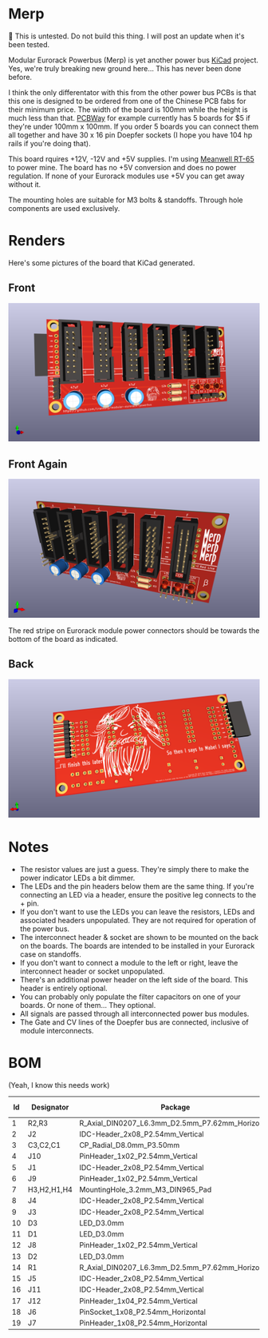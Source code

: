 # Merp

🛑 This is untested. Do not build this thing. I will post an update when it's been tested.

Modular Eurorack Powerbus (Merp) is yet another power bus [KiCad](https://www.kicad.org/) project. Yes, we're truly breaking new ground here... This has never been done before.

I think the only differentator with this from the other power bus PCBs is that this one is designed to be ordered from one of the Chinese PCB fabs for their minimum price. The width of the board is 100mm while the height is much less than that. [PCBWay](https://www.pcbway.com/) for example currently has 5 boards for $5 if they're under 100mm x 100mm. If you order 5 boards you can connect them all together and have 30 x 16 pin Doepfer sockets (I hope you have 104 hp rails if you're doing that). 

This board rquires +12V, -12V and +5V supplies. I'm using [Meanwell RT-65](https://www.meanwell.com/webapp/product/search.aspx?prod=RT-65) to power mine. The board has no +5V conversion and does no power regulation. If none of your Eurorack modules use +5V you can get away without it.

The mounting holes are suitable for M3 bolts & standoffs. Through hole components are used exclusively.  

# Renders

Here's some pictures of the board that KiCad generated.

## Front

![](images/merp_front.png?raw=true)

## Front Again

![](images/merp_front2.png?raw=true)

The red stripe on Eurorack module power connectors should be towards the bottom of the board as indicated.

## Back

![](images/merp_back.png?raw=true)

# Notes

- The resistor values are just a guess. They're simply there to make the power indicator LEDs a bit dimmer.
- The LEDs and the pin headers below them are the same thing. If you're connecting an LED via a header, ensure the positive leg connects to the + pin.
- If you don't want to use the LEDs you can leave the resistors, LEDs and associated headers unpopulated. They are not required for operation of the power bus.
- The interconnect header & socket are shown to be mounted on the back on the boards. The boards are intended to be installed in your Eurorack case on standoffs.
- If you don't want to connect a module to the left or right, leave the interconnect header or socket unpopulated.
- There's an additional power header on the left side of the board. This header is entirely optional.
- You can probably only populate the filter capacitors on one of your boards. Or none of them... They optional.
- All signals are passed through all interconnected power bus modules.
- The Gate and CV lines of the Doepfer bus are connected, inclusive of module interconnects.

# BOM

(Yeah, I know this needs work)

|Id |Designator |Package                                         |Quantity|Designation    |Supplier and ref|FIELD7|FIELD8|
|---|-----------|------------------------------------------------|--------|---------------|----------------|------|------|
|1  |R2,R3      |R_Axial_DIN0207_L6.3mm_D2.5mm_P7.62mm_Horizontal|2       |47k            |                |      |      |
|2  |J2         |IDC-Header_2x08_P2.54mm_Vertical                |1       |B              |                |      |      |
|3  |C3,C2,C1   |CP_Radial_D8.0mm_P3.50mm                        |3       |47uF           |                |      |      |
|4  |J10        |PinHeader_1x02_P2.54mm_Vertical                 |1       |-12V           |                |      |      |
|5  |J1         |IDC-Header_2x08_P2.54mm_Vertical                |1       |A              |                |      |      |
|6  |J9         |PinHeader_1x02_P2.54mm_Vertical                 |1       |+12V           |                |      |      |
|7  |H3,H2,H1,H4|MountingHole_3.2mm_M3_DIN965_Pad                |4       |GND            |                |      |      |
|8  |J4         |IDC-Header_2x08_P2.54mm_Vertical                |1       |D              |                |      |      |
|9  |J3         |IDC-Header_2x08_P2.54mm_Vertical                |1       |C              |                |      |      |
|10 |D3         |LED_D3.0mm                                      |1       |-12V           |                |      |      |
|11 |D1         |LED_D3.0mm                                      |1       |+5V            |                |      |      |
|12 |J8         |PinHeader_1x02_P2.54mm_Vertical                 |1       |+5V            |                |      |      |
|13 |D2         |LED_D3.0mm                                      |1       |+12V           |                |      |      |
|14 |R1         |R_Axial_DIN0207_L6.3mm_D2.5mm_P7.62mm_Horizontal|1       |12k            |                |      |      |
|15 |J5         |IDC-Header_2x08_P2.54mm_Vertical                |1       |E              |                |      |      |
|16 |J11        |IDC-Header_2x08_P2.54mm_Vertical                |1       |F              |                |      |      |
|17 |J12        |PinHeader_1x04_P2.54mm_Vertical                 |1       |Conn_01x04_Male|                |      |      |
|18 |J6         |PinSocket_1x08_P2.54mm_Horizontal               |1       |IO1            |                |      |      |
|19 |J7         |PinHeader_1x08_P2.54mm_Horizontal               |1       |IO2            |                |      |      |
